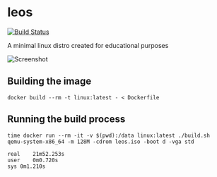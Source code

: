 # leos

[![Build Status](https://travis-ci.org/rattrap/leos.svg?branch=master)](https://travis-ci.org/rattrap/leos)

A minimal linux distro created for educational purposes

![Screenshot](https://raw.githubusercontent.com/rattrap/leos/master/screenshot.png)

## Building the image

```
docker build --rm -t linux:latest - < Dockerfile
```

## Running the build process

```
time docker run --rm -it -v $(pwd):/data linux:latest ./build.sh
qemu-system-x86_64 -m 128M -cdrom leos.iso -boot d -vga std
```

```
real	21m52.253s
user	0m0.720s
sys	0m1.210s
```